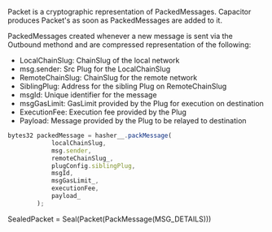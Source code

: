 Packet is a cryptographic representation of PackedMessages. Capacitor produces Packet's as soon as PackedMessages are added to it. 

PackedMessages created whenever a new message is sent via the Outbound methond and are compressed representation of the following:
- LocalChainSlug: ChainSlug of the local network
- msg.sender: Src Plug for the LocalChainSlug
- RemoteChainSlug: ChainSlug for the remote network
- SiblingPlug: Address for the sibling Plug on RemoteChainSlug
- msgId: Unique identifier for the message
- msgGasLimit: GasLimit provided by the Plug for execution on destination
- ExecutionFee: Execution fee provided by the Plug
- Payload: Message provided by the Plug to be relayed to destination

```javascript
bytes32 packedMessage = hasher__.packMessage(
            localChainSlug,
            msg.sender,
            remoteChainSlug_,
            plugConfig.siblingPlug,
            msgId,
            msgGasLimit_,
            executionFee,
            payload_
        );
```

SealedPacket = Seal(Packet(PackMessage(MSG_DETAILS)))
